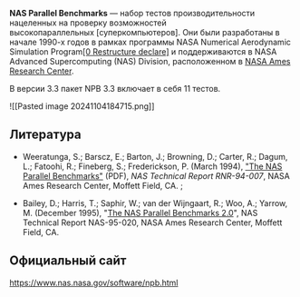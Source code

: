 **NAS Parallel Benchmarks** — набор тестов производительности нацеленных на проверку возможностей высокопараллельных [суперкомпьютеров]. Они были разработаны в начале 1990-х годов в рамках программы NASA Numerical Aerodynamic Simulation Program[[0 Restructure declare]](https://ru.wikipedia.org/wiki/NAS_Parallel_Benchmarks#cite_note-nas-par-2007-nglu-1) и поддерживаются в NASA Advanced Supercomputing (NAS) Division, расположенном в [NASA Ames Research Center](https://ru.wikipedia.org/wiki/NASA_Ames_Research_Center "NASA Ames Research Center").

В версии 3.3 пакет NPB 3.3 включает в себя 11 тестов.

![[Pasted image 20241104184715.png]]


## Литература

- Weeratunga, S.; Barscz, E.; Barton, J.; Browning, D.; Carter, R.; Dagum, L.; Fatoohi, R.; Fineberg, S.; Frederickson, P. (March 1994), ["The NAS Parallel Benchmarks"](https://www.nas.nasa.gov/assets/pdf/techreports/1994/rnr-94-007.pdf) (PDF), _NAS Technical Report RNR-94-007_, NASA Ames Research Center, Moffett Field, CA. ;

- Bailey, D.; Harris, T.; Saphir, W.; van der Wijngaart, R.; Woo, A.; Yarrow, M. (December 1995), "[The NAS Parallel Benchmarks 2.0](https://web.archive.org/web/20110927034139/http://www.nas.nasa.gov/News/Techreports/1995/PDF/nas-95-020.pdf)", NAS Technical Report NAS-95-020, NASA Ames Research Center, Moffett Field, CA.

## Официальный сайт
https://www.nas.nasa.gov/software/npb.html